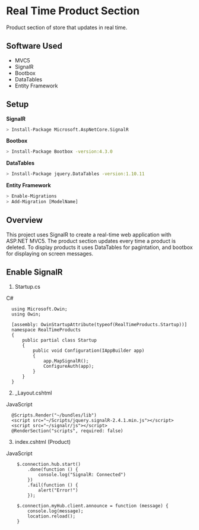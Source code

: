 # Real Time Product Section
Product section of store that updates in real time.

## Software Used
* MVC5
* SignalR
* Bootbox
* DataTables
* Entity Framework

## Setup
**SignalR**
```sh
> Install-Package Microsoft.AspNetCore.SignalR
```

**Bootbox**
```sh
> Install-Package Bootbox -version:4.3.0
```

**DataTables**
```sh
> Install-Package jquery.DataTables -version:1.10.11
```

**Entity Framework**
```sh
> Enable-Migrations
> Add-Migration [ModelName]
```

## Overview
This project uses SignalR to create a real-time web application with ASP.NET MVC5. The product section updates every time a product is deleted.
To display products it uses DataTables for pagintation, and bootbox for displaying on screen messages.

## Enable SignalR
1. Startup.cs
<div class="labelHolder">C#</div>

      using Microsoft.Owin;
      using Owin;

      [assembly: OwinStartupAttribute(typeof(RealTimeProducts.Startup))]
      namespace RealTimeProducts
      {
          public partial class Startup
          {
              public void Configuration(IAppBuilder app)
              {
                  app.MapSignalR();
                  ConfigureAuth(app);
              }
          }
      }

2. _Layout.cshtml
<div class="labelHolder">JavaScript</div>

      @Scripts.Render("~/bundles/lib")
      <script src="~/Scripts/jquery.signalR-2.4.1.min.js"></script>
      <script src="~/signalr/js"></script>
      @RenderSection("scripts", required: false)
      
3. index.cshtml (Product)
<div class="labelHolder">JavaScript</div>

        $.connection.hub.start()
            .done(function () {
                console.log("SignalR: Connected")
            })
            .fail(function () {
                alert("Error!")
            });

        $.connection.myHub.client.announce = function (message) {
            console.log(message);
            location.reload();
        }
